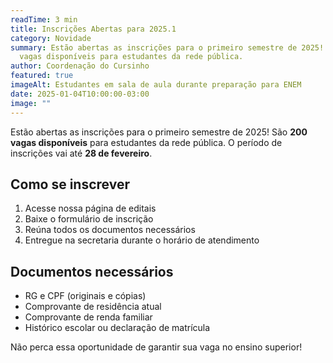 ```yaml
---
readTime: 3 min
title: Inscrições Abertas para 2025.1
category: Novidade
summary: Estão abertas as inscrições para o primeiro semestre de 2025! São 200
  vagas disponíveis para estudantes da rede pública.
author: Coordenação do Cursinho
featured: true
imageAlt: Estudantes em sala de aula durante preparação para ENEM
date: 2025-01-04T10:00:00-03:00
image: ""
---
```


Estão abertas as inscrições para o primeiro semestre de 2025! São **200 vagas disponíveis** para estudantes da rede pública. O período de inscrições vai até **28 de fevereiro**.

## Como se inscrever

1. Acesse nossa página de editais
2. Baixe o formulário de inscrição
3. Reúna todos os documentos necessários
4. Entregue na secretaria durante o horário de atendimento

## Documentos necessários

- RG e CPF (originais e cópias)
- Comprovante de residência atual
- Comprovante de renda familiar
- Histórico escolar ou declaração de matrícula

Não perca essa oportunidade de garantir sua vaga no ensino superior!